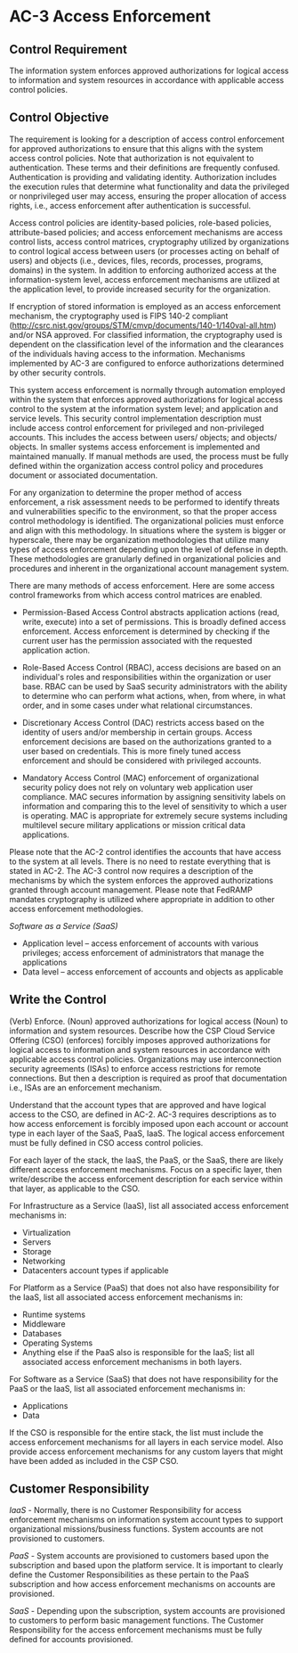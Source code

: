 # AC-3 Access Enforcement
## Control Requirement
The information system enforces approved authorizations for logical access to information and system resources in accordance with applicable access control policies.

## Control Objective
The requirement is looking for a description of access control enforcement for approved authorizations to ensure that this aligns with the system access control policies. Note that authorization is not equivalent to authentication. These terms and their definitions are frequently confused. Authentication is providing and validating identity. Authorization includes the execution rules that determine what functionality and data the privileged or nonprivileged user may access, ensuring the proper allocation of access rights, i.e., access enforcement after authentication is successful. 

Access control policies are identity-based policies, role-based policies, attribute-based policies; and access enforcement mechanisms are access control lists, access control matrices, cryptography utilized by organizations to control logical access between users (or processes acting on behalf of users) and objects (i.e., devices, files, records, processes, programs, domains) in the system. In addition to enforcing authorized access at the information-system level, access enforcement mechanisms are utilized at the application level, to provide increased security for the organization.

If encryption of stored information is employed as an access enforcement mechanism, the cryptography used is FIPS 140-2 compliant (http://csrc.nist.gov/groups/STM/cmvp/documents/140-1/140val-all.htm) and/or NSA approved. For classified information, the cryptography used is dependent on the classification level of the information and the clearances of the individuals having access to the information. Mechanisms implemented by AC-3 are configured to enforce authorizations determined by other security controls.

This system access enforcement is normally through automation employed within the system that enforces approved authorizations for logical access control to the system at the information system level; and application and service levels.  This security control implementation description must include access control enforcement for privileged and non-privileged accounts. This includes the access between users/ objects; and objects/ objects. In smaller systems access enforcement is implemented and maintained manually. If manual methods are used, the process must be fully defined within the organization access control policy and procedures document or associated documentation.

For any organization to determine the proper method of access enforcement, a risk assessment needs to be performed to identify threats and vulnerabilities specific to the environment, so that the proper access control methodology is identified. The organizational policies must enforce and align with this methodology. In situations where the system is bigger or hyperscale, there may be organization methodologies that utilize many types of access enforcement depending upon the level of defense in depth. These methodologies are granularly defined in organizational policies and procedures and inherent in the organizational account management system.

There are many methods of access enforcement. Here are some access control frameworks from which access control matrices are enabled.

* Permission-Based Access Control abstracts application actions (read, write, execute) into a set of permissions. This is broadly defined access enforcement. Access enforcement is determined by checking if the current user has the permission associated with the requested application action.

* Role-Based Access Control (RBAC), access decisions are based on an individual's roles and responsibilities within the organization or user base. RBAC can be used by SaaS security administrators with the ability to determine who can perform what actions, when, from where, in what order, and in some cases under what relational circumstances.

* Discretionary Access Control (DAC) restricts access based on the identity of users and/or membership in certain groups. Access enforcement decisions are based on the authorizations granted to a user based on credentials. This is more finely tuned access enforcement and should be considered with privileged accounts.

* Mandatory Access Control (MAC) enforcement of organizational security policy does not rely on voluntary web application user compliance. MAC secures information by assigning sensitivity labels on information and comparing this to the level of sensitivity to which a user is operating. MAC is appropriate for extremely secure systems including multilevel secure military applications or mission critical data applications.

Please note that the AC-2 control identifies the accounts that have access to the system at all levels. There is no need to restate everything that is stated in AC-2. The AC-3 control now requires a description of the mechanisms by which the system enforces the approved authorizations granted through account management. Please note that FedRAMP mandates cryptography is utilized where appropriate in addition to other access enforcement methodologies.

_Software as a Service (SaaS)_
  * Application level – access enforcement of accounts with various privileges; access enforcement of administrators that manage the applications
  * Data level – access enforcement of accounts and objects as applicable
  
## Write the Control
(Verb) Enforce. (Noun) approved authorizations for logical access (Noun) to information and system resources.
Describe how the CSP Cloud Service Offering (CSO) (enforces) forcibly imposes approved authorizations for logical access to information and system resources in accordance with applicable access control policies. Organizations may use interconnection security agreements (ISAs) to enforce access restrictions for remote connections. But then a description is required as proof that documentation i.e., ISAs are an enforcement mechanism.

Understand that the account types that are approved and have logical access to the CSO, are defined in AC-2. AC-3 requires descriptions as to how access enforcement is forcibly imposed upon each account or account type in each layer of the SaaS, PaaS, IaaS. The logical access enforcement must be fully defined in CSO access control policies.

For each layer of the stack, the IaaS, the PaaS, or the SaaS, there are likely different access enforcement mechanisms. Focus on a specific layer, then write/describe the access enforcement description for each service within that layer, as applicable to the CSO.

For Infrastructure as a Service (IaaS), list all associated access enforcement mechanisms in:
*	Virtualization
*	Servers 
*	Storage
*	Networking
*	Datacenters account types if applicable

For Platform as a Service (PaaS) that does not also have responsibility for the IaaS, list all associated access enforcement mechanisms in:
*	Runtime systems
*	Middleware
*	Databases
*	Operating Systems
*	Anything else if the PaaS also is responsible for the IaaS; list all associated access enforcement mechanisms in both layers.

For Software as a Service (SaaS) that does not have responsibility for the PaaS or the IaaS, list all associated enforcement mechanisms in:
*	Applications
*	Data

If the CSO is responsible for the entire stack, the list must include the access enforcement mechanisms for all layers in each service model. Also provide access enforcement mechanisms for any custom layers that might have been added as included in the CSP CSO.

## Customer Responsibility
*IaaS* - Normally, there is no Customer Responsibility for access enforcement mechanisms on information system account types to support organizational missions/business functions. System accounts are not provisioned to customers.

*PaaS* - System accounts are provisioned to customers based upon the subscription and based upon the platform service. It is important to clearly define the Customer Responsibilities as these pertain to the PaaS subscription and how access enforcement mechanisms on accounts are provisioned.

*SaaS* - Depending upon the subscription, system accounts are provisioned to customers to perform basic management functions. The Customer Responsibility for the access enforcement mechanisms must be fully defined for accounts provisioned.
